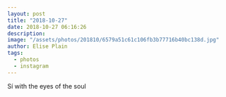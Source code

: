 ```yaml
---
layout: post
title: "2018-10-27"
date: 2018-10-27 06:16:26
description: 
image: "/assets/photos/201810/6579a51c61c106fb3b77716b40bc138d.jpg"
author: Elise Plain
tags: 
  - photos
  - instagram
---
```


Sí with the eyes of the soul
<p></p>
